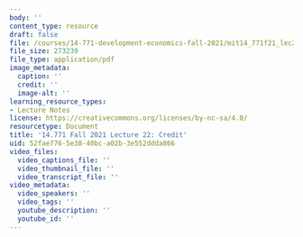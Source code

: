 ```yaml
---
body: ''
content_type: resource
draft: false
file: /courses/14-771-development-economics-fall-2021/mit14_771f21_lec22.pdf
file_size: 273239
file_type: application/pdf
image_metadata:
  caption: ''
  credit: ''
  image-alt: ''
learning_resource_types:
- Lecture Notes
license: https://creativecommons.org/licenses/by-nc-sa/4.0/
resourcetype: Document
title: '14.771 Fall 2021 Lecture 22: Credit'
uid: 52fae776-5e38-40bc-a02b-3e552ddda866
video_files:
  video_captions_file: ''
  video_thumbnail_file: ''
  video_transcript_file: ''
video_metadata:
  video_speakers: ''
  video_tags: ''
  youtube_description: ''
  youtube_id: ''
---
```

